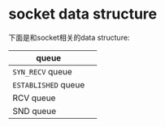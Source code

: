 # socket data structure

下面是和socket相关的data structure: 

| queue               |      |
| ------------------- | ---- |
| `SYN_RECV` queue    |      |
| `ESTABLISHED` queue |      |
| RCV queue           |      |
| SND queue           |      |

